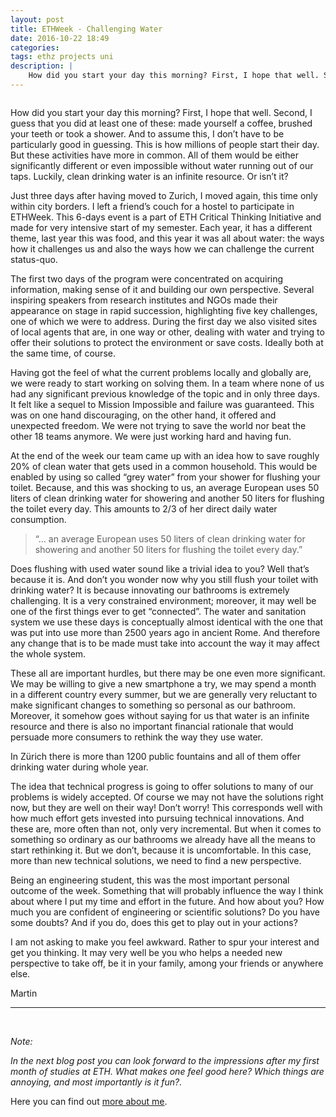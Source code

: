 ```yaml
---
layout: post
title: ETHWeek - Challenging Water
date: 2016-10-22 18:49
categories: 
tags: ethz projects uni
description: |
    How did you start your day this morning? First, I hope that well. Second, I guess that you did at least one of these: made yourself a coffee, brushed your teeth or took a shower. And to assume this, I don’t have to be particularly good in guessing. This is how millions of people start their day. But these activities have more in common. All of them would be either significantly different or even impossible without water running out of our taps. Luckily, clean drinking water is an infinite resource. Or isn’t it?
---
```

<div class="img_row">
	<img class="col three" src="{{ site.baseurl }}/img/shower.jpg" alt="" title="shower"/>
</div>
<div class="col three caption">
</div>

How did you start your day this morning? First, I hope that well. Second, I guess that you did at least one of these: made yourself a coffee, brushed your teeth or took a shower. And to assume this, I don’t have to be particularly good in guessing. This is how millions of people start their day. But these activities have more in common. All of them would be either significantly different or even impossible without water running out of our taps. Luckily, clean drinking water is an infinite resource. Or isn’t it?

Just three days after having moved to Zurich, I moved again, this time only within city borders. I left a friend’s couch for a hostel to participate in ETHWeek. This 6-days event is a part of ETH Critical Thinking Initiative and made for very intensive start of my semester. Each year, it has a different theme, last year this was food, and this year it was all about water: the ways how it challenges us and also the ways how we can challenge the current status-quo.

The first two days of the program were concentrated on acquiring information, making sense of it and building our own perspective. Several inspiring speakers from research institutes and NGOs made their appearance on stage in rapid succession, highlighting five key challenges, one of which we were to address. During the first day we also visited sites of local agents that are, in one way or other, dealing with water and trying to offer their solutions to protect the environment or save costs. Ideally both at the same time, of course.

Having got the feel of what the current problems locally and globally are, we were ready to start working on solving them. In a team where none of us had any significant previous knowledge of the topic and in only three days. It felt like a sequel to Mission Impossible and failure was guaranteed. This was on one hand discouraging, on the other hand, it offered and unexpected freedom. We were not trying to save the world nor beat the other 18 teams anymore. We were just working hard and having fun.

At the end of the week our team came up with an idea how to save roughly 20% of clean water that gets used in a common household. This would be enabled by using so called “grey water” from your shower for flushing your toilet. Because, and this was shocking to us, an average European uses 50 liters of clean drinking water for showering and another 50 liters for flushing the toilet every day. This amounts to 2/3 of her direct daily water consumption.

> “... an average European uses 50 liters of clean drinking water for showering and another 50 liters for flushing the toilet every day.”

Does flushing with used water sound like a trivial idea to you? Well that’s because it is. And don’t you wonder now why you still flush your toilet with drinking water? It is because innovating our bathrooms is extremely challenging. It is a very constrained environment; moreover, it may well be one of the first things ever to get “connected”. The water and sanitation system we use these days is conceptually almost identical with the one that was put into use more than 2500 years ago in ancient Rome. And therefore any change that is to be made must take into account the way it may affect the whole system.

These all are important hurdles, but there may be one even more significant. We may be willing to give a new smartphone a try, we may spend a month in a different country every summer, but we are generally very reluctant to make significant changes to something so personal as our bathroom. Moreover, it somehow goes without saying for us that water is an infinite resource and there is also no important financial rationale that would persuade more consumers to rethink the way they use water.

<div class="img_row">
	<img class="col three" src="{{ site.baseurl }}/img/fountain.jpg" alt="" title="Fountain in Zürich"/>
</div>
<div class="col three caption">
In Zürich there is more than 1200 public fountains and all of them offer drinking water during whole year.
</div>

The idea that technical progress is going to offer solutions to many of our problems is widely accepted. Of course we may not have the solutions right now, but they are well on their way! Don’t worry! This corresponds well with how much effort gets invested into pursuing technical innovations. And these are, more often than not, only very incremental. But when it comes to something so ordinary as our bathrooms we already have all the means to start rethinking it. But we don’t, because it is uncomfortable. In this case, more than new technical solutions, we need to find a new perspective.

Being an engineering student, this was the most important personal outcome of the week. Something that will probably influence the way I think about where I put my time and effort in the future. And how about you? How much you are confident of engineering or scientific solutions? Do you have some doubts? And if you do, does this get to play out in your actions?

I am not asking to make you feel awkward. Rather to spur your interest and get you thinking. It may very well be you who helps a needed new perspective to take off, be it in your family, among your friends or anywhere else.


Martin

<hr>
<br/>

*Note:*

*In the next blog post you can look forward to the impressions after my first month of studies at ETH. What makes one feel good here? Which things are annoying, and most importantly is it fun?.*

Here you can find out <a href="/about" target="blank">more about me</a>.

